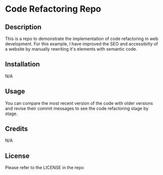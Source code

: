 # Code Refactoring Repo

## Description

This is a repo to demonstrate the implementation of code refactoring in web development. For this example, I have improved the SEO and accessibilty of a website by manually rewriting it's elements with semantic code.

## Installation

N/A

## Usage

You can compare the most recent version of the code with older versions and revise their commit messages to see the code refactoring stage by stage.

## Credits

N/A

## License

Please refer to the LICENSE in the repo

